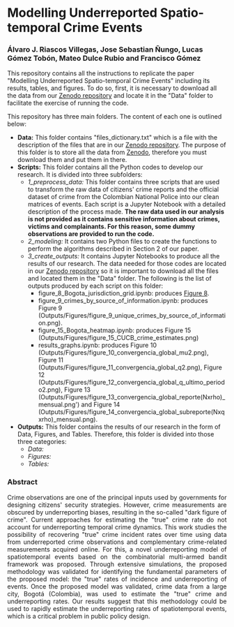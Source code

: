 # Modelling Underreported Spatio-temporal Crime Events
### Álvaro J. Riascos Villegas, Jose Sebastian Ñungo, Lucas Gómez Tobón, Mateo Dulce Rubio and Francisco Gómez

This repository contains all the instructions to replicate the paper "Modelling Underreported Spatio-temporal Crime Events" including its results, tables, and figures. To do so, first, it is necessary to download all the data from our [Zenodo repository](https://zenodo.org/record/7868622#.ZElgsHbMJD8) and locate it in the "Data" folder to facilitate the exercise of running the code. 

This repository has three main folders. The content of each one is outlined below:
- **Data:** This folder contains "files_dictionary.txt" which is a file with the description of the files that are in our [Zenodo repository](https://zenodo.org/record/7868622#.ZElgsHbMJD8). The purpose of this folder is to store all the data from [Zenodo](https://zenodo.org/record/7868622#.ZElgsHbMJD8), therefore you must download them and put them in there. 
- **Scripts:** This folder contains all the Python codes to develop our research. It is divided into three subfolders:
  - *1_preprocess_data:* This folder contains three scripts that are used to transform the raw data of citizens' crime reports and the official dataset of crime from the Colombian National Police into our clean matrices of events. Each script is a Jupyter Notebook with a detailed description of the process made. **The raw data used in our analysis is not provided as it contains sensitive information about crimes, victims and complainants. For this reason, some dummy observations are provided to run the code.**
  - *2_modeling:* It contains two Python files to create the functions to perform the algorithms described in Section 2 of our paper. 
  - *3_create_outputs:* It contains Jupyter Notebooks to produce all the results of our research. The data needed for those codes are located in our [Zenodo repository](https://zenodo.org/record/7868622#.ZElgsHbMJD8) so it is important to download all the files and located them in the "Data" folder. The following is the list of outputs produced by each script on this folder:
    - figure_8_Bogota_jurisdiction_grid.ipynb: produces [Figure 8](Outputs/Figures/figure_8_bogota_grilla.png).
    - figure_9_crimes_by_source_of_information.ipynb: produces Figure 9 (Outputs/Figures/figure_9_unique_crimes_by_source_of_information.png).
    - figure_15_Bogota_heatmap.ipynb: produces Figure 15 (Outputs/Figures/figure_15_CUCB_crime_estimates.png)
    - results_graphs.ipynb: produces Figure 10 (Outputs/Figures/figure_10_convergencia_global_mu2.png), Figure 11 (Outputs/Figures/figure_11_convergencia_global_q2.png), Figure 12 (Outputs/Figures/figure_12_convergencia_global_q_ultimo_periodo2.png), Figure 13 (Outputs/Figures/figure_13_convergencia_global_reporte(Nxrho)_mensual.png') and Figure 14 (Outputs/Figures/figure_14_convergencia_global_subreporte(Nxqxrho)_mensual.png).
- **Outputs:** This folder contains the results of our research in the form of Data, Figures, and Tables. Therefore, this folder is divided into those three categories:
  - *Data:*
  - *Figures:*
  - *Tables:*
 
### Abstract
<p align = "justify">
Crime observations are one of the principal inputs used by governments for designing citizens' security strategies. However, crime measurements are obscured by underreporting biases, resulting in the so-called "dark figure of crime". Current approaches for estimating the "true" crime rate do not account for underreporting temporal crime dynamics. This work studies the possibility of recovering "true" crime incident rates over time using data from underreported crime observations and complementary crime-related measurements acquired online. For this, a novel underreporting model of spatiotemporal events based on the combinatorial multi-armed bandit framework was proposed. Through extensive simulations, the proposed methodology was validated for identifying the fundamental parameters of the proposed model: the "true" rates of incidence and underreporting of events. Once the proposed model was validated,  crime data from a large city, Bogotá (Colombia), was used to estimate the "true" crime and underreporting rates. Our results suggest that this methodology could be used to rapidly estimate the underreporting rates of spatiotemporal events, which is a critical problem in public policy design.
</p>
